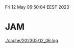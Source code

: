 Fri 12 May 06:50:04 EEST 2023
# JAM
<a href='./cache/202305/12_06.log'>./cache/202305/12_06.log</a>
